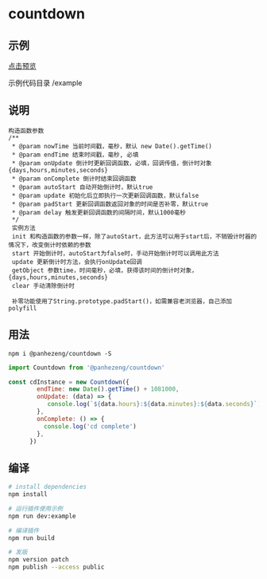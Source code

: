 # countdown

## 示例

[点击预览](https://panhezeng.github.io/countdown/)

示例代码目录 /example

## 说明

    构造函数参数
    /**
     * @param nowTime 当前时间戳，毫秒，默认 new Date().getTime()
     * @param endTime 结束时间戳，毫秒, 必填
     * @param onUpdate 倒计时更新回调函数，必填，回调传值，倒计时对象{days,hours,minutes,seconds}
     * @param onComplete 倒计时结束回调函数
     * @param autoStart 自动开始倒计时，默认true
     * @param update 初始化后立即执行一次更新回调函数，默认false
     * @param padStart 更新回调函数返回对象的时间是否补零，默认true
     * @param delay 触发更新回调函数的间隔时间，默认1000毫秒
     */
     实例方法
     init 和构造函数的参数一样，除了autoStart，此方法可以用于start后，不销毁计时器的情况下，改变倒计时依赖的参数
     start 开始倒计时，autoStart为false时，手动开始倒计时可以调用此方法
     update 更新倒计时方法，会执行onUpdate回调
     getObject 参数time，时间毫秒，必填，获得该时间的倒计时对象，{days,hours,minutes,seconds}
     clear 手动清除倒计时
     
     补零功能使用了String.prototype.padStart()，如需兼容老浏览器，自己添加polyfill

## 用法

`npm i @panhezeng/countdown -S`

```javascript
import Countdown from '@panhezeng/countdown'

const cdInstance = new Countdown({
        endTime: new Date().getTime() + 1081000,
        onUpdate: (data) => {
           console.log(`${data.hours}:${data.minutes}:${data.seconds}`)
        },
        onComplete: () => {
          console.log('cd complete')
        },
      })

```

## 编译

``` bash
# install dependencies
npm install

# 运行插件使用示例
npm run dev:example

# 编译插件
npm run build

# 发版
npm version patch
npm publish --access public
```

